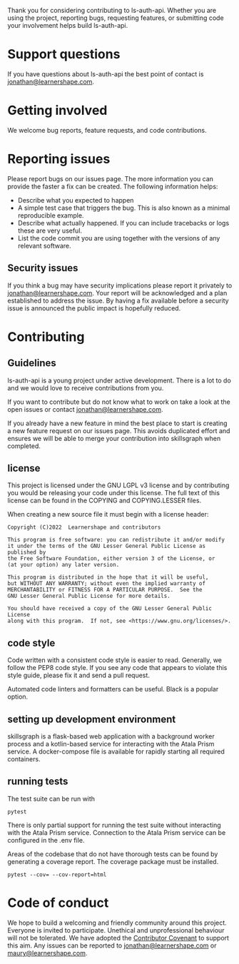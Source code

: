 Thank you for considering contributing to ls-auth-api. Whether you are using the project, reporting bugs, requesting features, or submitting code your involvement helps build ls-auth-api. 


# Support questions

If you have questions about ls-auth-api the best point of contact is jonathan@learnershape.com.


# Getting involved

We welcome bug reports, feature requests, and code contributions.


# Reporting issues

Please report bugs on our issues page. The more information you can provide the faster a fix can be created. The following information helps:

- Describe what you expected to happen
- A simple test case that triggers the bug. This is also known as a minimal reproducible example.
- Describe what actually happened. If you can include tracebacks or logs these are very useful.
- List the code commit you are using together with the versions of any relevant software.


## Security issues

If you think a bug may have security implications please report it privately to jonathan@learnershape.com. Your report will be acknowledged and a plan established to address the issue. By having a fix available before a security issue is announced the public impact is hopefully reduced.


# Contributing

## Guidelines

ls-auth-api is a young project under active development. There is a lot to do and we would love to receive contributions from you.

If you want to contribute but do not know what to work on take a look at the open issues or contact jonathan@learnershape.com.

If you already have a new feature in mind the best place to start is creating a new feature request on our issues page. This avoids duplicated effort and ensures we will be able to merge your contribution into skillsgraph when completed.

## license

This project is licensed under the GNU LGPL v3 license and by contributing you would be releasing your code under this license. The full text of this license can be found in the COPYING and COPYING.LESSER files.

When creating a new source file it must begin with a license header:



    Copyright (C)2022  Learnershape and contributors

    This program is free software: you can redistribute it and/or modify
    it under the terms of the GNU Lesser General Public License as published by
    the Free Software Foundation, either version 3 of the License, or
    (at your option) any later version.

    This program is distributed in the hope that it will be useful,
    but WITHOUT ANY WARRANTY; without even the implied warranty of
    MERCHANTABILITY or FITNESS FOR A PARTICULAR PURPOSE.  See the
    GNU Lesser General Public License for more details.

    You should have received a copy of the GNU Lesser General Public License
    along with this program.  If not, see <https://www.gnu.org/licenses/>.


## code style

Code written with a consistent code style is easier to read. Generally, we follow the PEP8 code style. If you see any code that appears to violate this style guide, please fix it and send a pull request.

Automated code linters and formatters can be useful. Black is a popular option.

## setting up development environment

skillsgraph is a flask-based web application with a background worker process and a kotlin-based service for interacting with the Atala Prism service. A docker-compose file is available for rapidly starting all required containers.

## running tests

The test suite can be run with 

`pytest`

There is only partial support for running the test suite without interacting with the Atala Prism service. Connection to the Atala Prism service can be configured in the .env file.

Areas of the codebase that do not have thorough tests can be found by generating a coverage report. The coverage package must be installed.

`pytest --cov= --cov-report=html`


# Code of conduct

We hope to build a welcoming and friendly community around this project. Everyone is invited to participate. Unethical and unprofessional behaviour will not be tolerated. We have adopted the [Contributor Covenant](https://github.com/LearnerShape/ls-auth-api/blob/main/CODE_OF_CONDUCT.md) to support this aim. Any issues can be reported to jonathan@learnershape.com or maury@learnershape.com.




